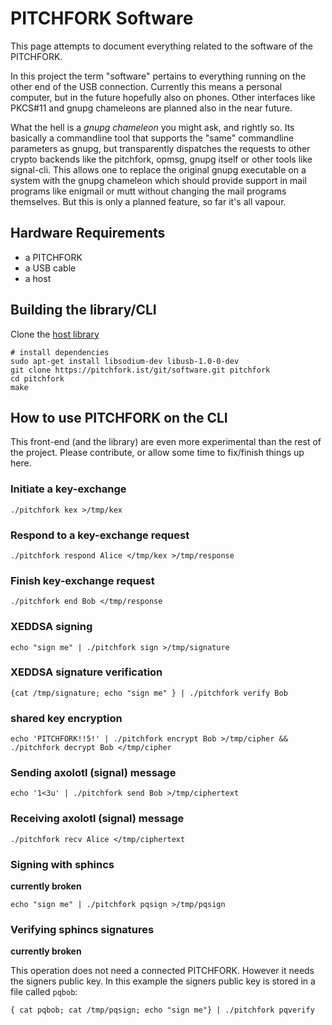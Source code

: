 # PITCHFORK Software

This page attempts to document everything related to the software of the PITCHFORK.

In this project the term "software" pertains to everything running on
the other end of the USB connection. Currently this means a personal
computer, but in the future hopefully also on phones. Other interfaces
like PKCS#11 and gnupg chameleons are planned also in the near future.

What the hell is a *gnupg chameleon* you might ask, and rightly
so. Its basically a commandline tool that supports the "same"
commandline parameters as gnupg, but transparently dispatches the
requests to other crypto backends like the pitchfork, opmsg, gnupg
itself or other tools like signal-cli. This allows one to replace the
original gnupg executable on a system with the gnupg chameleon which
should provide support in mail programs like enigmail or mutt without
changing the mail programs themselves. But this is only a planned
feature, so far it's all vapour.

## Hardware Requirements

- a PITCHFORK
- a USB cable
- a host

## Building the library/CLI

Clone the [host library](../git/software)
```
# install dependencies
sudo apt-get install libsodium-dev libusb-1.0-0-dev
git clone https://pitchfork.ist/git/software.git pitchfork
cd pitchfork
make
```

## How to use PITCHFORK on the CLI

This front-end (and the library) are even more experimental than the
rest of the project. Please contribute, or allow some time to
fix/finish things up here.

### Initiate a key-exchange

```
./pitchfork kex >/tmp/kex
```

### Respond to a key-exchange request

```
./pitchfork respond Alice </tmp/kex >/tmp/response
```

### Finish key-exchange request

```
./pitchfork end Bob </tmp/response
```

### XEDDSA signing

```
echo "sign me" | ./pitchfork sign >/tmp/signature
```

### XEDDSA signature verification

```
{cat /tmp/signature; echo "sign me" } | ./pitchfork verify Bob
```

### shared key encryption

```
echo 'PITCHFORK!!5!' | ./pitchfork encrypt Bob >/tmp/cipher && ./pitchfork decrypt Bob </tmp/cipher
```

### Sending axolotl (signal) message

```
echo '1<3u' | ./pitchfork send Bob >/tmp/ciphertext
```

### Receiving axolotl (signal) message

```
./pitchfork recv Alice </tmp/ciphertext
```

### Signing with sphincs
**currently broken**
```
echo "sign me" | ./pitchfork pqsign >/tmp/pqsign
```

### Verifying sphincs signatures
**currently broken**

This operation does not need a connected PITCHFORK. However it needs
the signers public key. In this example the signers public key is
stored in a file called `pqbob`:

```
{ cat pqbob; cat /tmp/pqsign; echo "sign me"} | ./pitchfork pqverify
```
